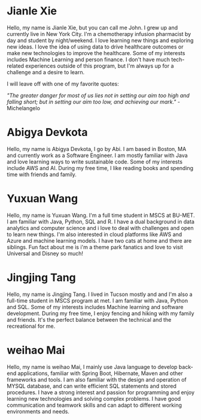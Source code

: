 
# Jianle Xie

Hello, my name is Jianle Xie, but you can call me John. I grew up and currently live in 
New York City. I'm a chemotherapy infusion pharmacist by day and student by night/weekend. I love learning new things 
and exploring new ideas. I love the idea of using data to drive healthcare outcomes or make new technologies to improve
the healthcare. Some of my interests includes Machine Learning and person finance. I don't have much tech-related 
experiences outside of this program, but I'm always up for a challenge and a desire to learn. 

I will leave off with one of my favorite quotes: 

*"The greater danger for most of us lies not in setting our aim too high and falling short; 
but in setting our aim too low, and achieving our mark."* - Michelangelo  

# Abigya Devkota

Hello, my name is Abigya Devkota, I go by Abi. I am based in Boston, MA and currently work as a Software Engineer. I
am mostly familiar with Java and love learning ways to write sustainable code. Some of my interests include AWS and AI.
During my free time, I like reading books and spending time with friends and family. 

# Yuxuan Wang
Hello, my name is Yuxuan Wang. I'm a full time student in MSCS at BU-MET. I am familiar with Java, Python, SQL and R. I have a dual background in data analytics and computer science and i love to deal with challenges and open to learn new things. I'm also interested in cloud platforms like AWS and Azure and machine learning models. I have two cats at home and there are siblings. Fun fact about me is i'm a theme park fanatics and love to visit Universal and Disney so much! 

# Jingjing Tang

Hello, my name is Jingjing Tang. I lived in Tucson mostly and and I'm also a full-time student in MSCS program at met. I am familiar with Java, Python and SQL. Some of my interests includes Machine learning and software development. During my free time, I enjoy fencing and hiking with my family and friends. It's the perfect balance between the technical and the recreational for me.

# weihao Mai

Hello, my name is weihao Mai, I mainly use Java language to develop back-end applications, familiar with Spring Boot, Hibernate, Maven and other frameworks and tools. I am also familiar with the design and operation of MYSQL database, and can write efficient SQL statements and stored procedures. I have a strong interest and passion for programming and enjoy learning new technologies and solving complex problems. I have good communication and teamwork skills and can adapt to different working environments and needs.
